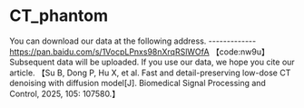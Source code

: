 # CT_phantom
You can download our data at the following address. -------------https://pan.baidu.com/s/1VocpLPnxs98nXrqRSlWOfA 【code:nw9u】
Subsequent data will be uploaded.
If you use our data, we hope you cite our article. 【Su B, Dong P, Hu X, et al. Fast and detail-preserving low-dose CT denoising with diffusion model[J]. Biomedical Signal Processing and Control, 2025, 105: 107580.】
